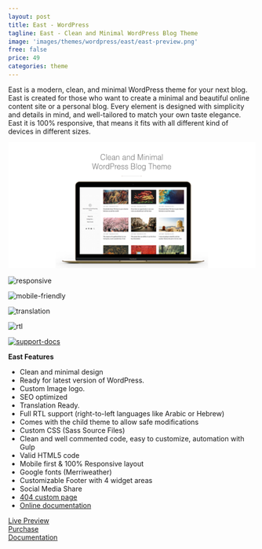 ```yaml
---
layout: post
title: East - WordPress
tagline: East - Clean and Minimal WordPress Blog Theme
image: 'images/themes/wordpress/east/east-preview.png'
free: false
price: 49
categories: theme
---
```


East is a modern, clean, and minimal WordPress theme for your next blog. East is created for those who want to create a minimal and beautiful online content site or a personal blog. Every element is designed with simplicity and details in mind, and well-tailored to match your own taste elegance. East it is 100% responsive, that means it fits with all different kind of devices in different sizes.

![east-wordpress-full-preview](/images/themes/wordpress/east/east-preview.png)

![responsive](http://aspirethemes.github.io/images/envato/wordpress/east/responsive.png)

![mobile-friendly](http://aspirethemes.com/images/envato/wordpress/east/mobile-friendly.png)

![translation](http://aspirethemes.github.io/images/envato/wordpress/east/translation.png)

![rtl](http://aspirethemes.github.io/images/envato/wordpress/east/rtl.png)

[![support-docs](http://aspirethemes.github.io/images/envato/wordpress/east/support-docs.png)](http://aspirethemes.com/docs/east-wordpress.html)

**East Features**

- Clean and minimal design
- Ready for latest version of WordPress.
- Custom Image logo.
- SEO optimized
- Translation Ready.
- Full RTL support (right-to-left languages like Arabic or Hebrew)
- Comes with the child theme to allow safe modifications
- Custom CSS (Sass Source Files)
- Clean and well commented code, easy to customize, automation with Gulp
- Valid HTML5 code
- Mobile first & 100% Responsive layout
- Google fonts (Merriweather)
- Customizable Footer with 4 widget areas
- Social Media Share
- [404 custom page](http://east-wordpress.aspirethemes.com/404)
- [Online documentation](http://aspirethemes.com/docs/east-wordpress.html)

<div class="row">
  <div class="column medium-4 large-4">
    <a class="button button--large button--expand" href="http://east-wordpress.aspirethemes.com/" target="_blank">Live Preview</a>
  </div>
  <div class="column medium-4 large-4">
    <a class="button button--expand button--large button--success" href="http://themeforest.net/item/east-clean-minimal-wordpress-blog-theme/15349397" target="_blank">Purchase</a>
  </div>
  <div class="column medium-4 large-4">
    <a class="button button--large button--expand" href="http://east-wordpress.aspirethemes.com/" target="_blank">Documentation</a>
  </div>
</div>